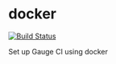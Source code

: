 # docker

[![Build Status](https://travis-ci.org/sguptatw/docker.svg?branch=master)](https://travis-ci.org/sguptatw/docker)

Set up Gauge CI using docker
